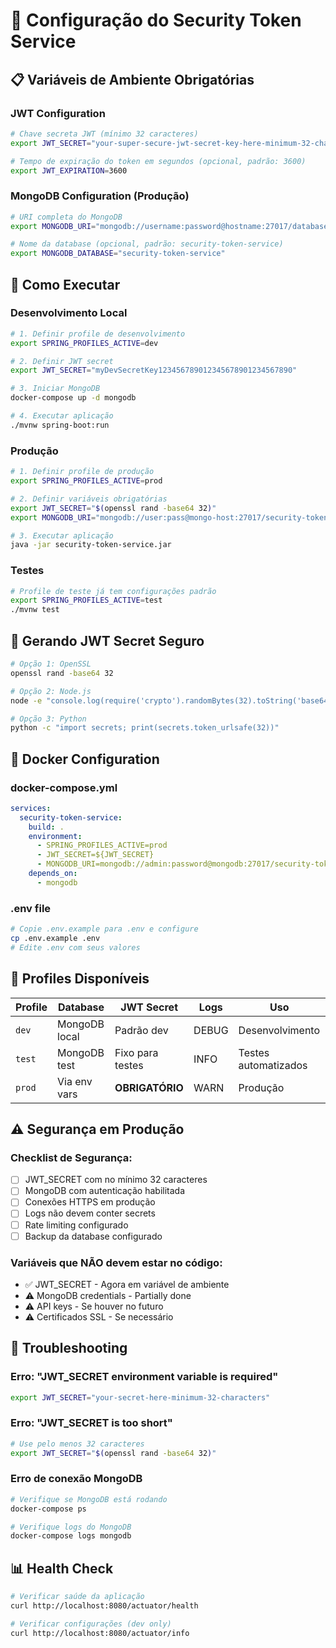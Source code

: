 # 🔧 Configuração do Security Token Service

## 📋 **Variáveis de Ambiente Obrigatórias**

### **JWT Configuration**
```bash
# Chave secreta JWT (mínimo 32 caracteres)
export JWT_SECRET="your-super-secure-jwt-secret-key-here-minimum-32-characters"

# Tempo de expiração do token em segundos (opcional, padrão: 3600)
export JWT_EXPIRATION=3600
```

### **MongoDB Configuration (Produção)**
```bash
# URI completa do MongoDB
export MONGODB_URI="mongodb://username:password@hostname:27017/database?authSource=admin"

# Nome da database (opcional, padrão: security-token-service)
export MONGODB_DATABASE="security-token-service"
```

## 🚀 **Como Executar**

### **Desenvolvimento Local**
```bash
# 1. Definir profile de desenvolvimento
export SPRING_PROFILES_ACTIVE=dev

# 2. Definir JWT secret
export JWT_SECRET="myDevSecretKey123456789012345678901234567890"

# 3. Iniciar MongoDB
docker-compose up -d mongodb

# 4. Executar aplicação
./mvnw spring-boot:run
```

### **Produção**
```bash
# 1. Definir profile de produção
export SPRING_PROFILES_ACTIVE=prod

# 2. Definir variáveis obrigatórias
export JWT_SECRET="$(openssl rand -base64 32)"
export MONGODB_URI="mongodb://user:pass@mongo-host:27017/security-token-service?authSource=admin"

# 3. Executar aplicação
java -jar security-token-service.jar
```

### **Testes**
```bash
# Profile de teste já tem configurações padrão
export SPRING_PROFILES_ACTIVE=test
./mvnw test
```

## 🔐 **Gerando JWT Secret Seguro**

```bash
# Opção 1: OpenSSL
openssl rand -base64 32

# Opção 2: Node.js
node -e "console.log(require('crypto').randomBytes(32).toString('base64'))"

# Opção 3: Python
python -c "import secrets; print(secrets.token_urlsafe(32))"
```

## 🐳 **Docker Configuration**

### **docker-compose.yml**
```yaml
services:
  security-token-service:
    build: .
    environment:
      - SPRING_PROFILES_ACTIVE=prod
      - JWT_SECRET=${JWT_SECRET}
      - MONGODB_URI=mongodb://admin:password@mongodb:27017/security-token-service?authSource=admin
    depends_on:
      - mongodb
```

### **.env file**
```bash
# Copie .env.example para .env e configure
cp .env.example .env
# Edite .env com seus valores
```

## 📁 **Profiles Disponíveis**

| Profile | Database | JWT Secret | Logs | Uso |
|---------|----------|------------|------|-----|
| `dev` | MongoDB local | Padrão dev | DEBUG | Desenvolvimento |
| `test` | MongoDB test | Fixo para testes | INFO | Testes automatizados |
| `prod` | Via env vars | **OBRIGATÓRIO** | WARN | Produção |

## ⚠️ **Segurança em Produção**

### **Checklist de Segurança:**
- [ ] JWT_SECRET com no mínimo 32 caracteres
- [ ] MongoDB com autenticação habilitada
- [ ] Conexões HTTPS em produção
- [ ] Logs não devem conter secrets
- [ ] Rate limiting configurado
- [ ] Backup da database configurado

### **Variáveis que NÃO devem estar no código:**
- ✅ JWT_SECRET - Agora em variável de ambiente
- ⚠️ MongoDB credentials - Partially done
- ⚠️ API keys - Se houver no futuro
- ⚠️ Certificados SSL - Se necessário

## 🔧 **Troubleshooting**

### **Erro: "JWT_SECRET environment variable is required"**
```bash
export JWT_SECRET="your-secret-here-minimum-32-characters"
```

### **Erro: "JWT_SECRET is too short"**
```bash
# Use pelo menos 32 caracteres
export JWT_SECRET="$(openssl rand -base64 32)"
```

### **Erro de conexão MongoDB**
```bash
# Verifique se MongoDB está rodando
docker-compose ps

# Verifique logs do MongoDB
docker-compose logs mongodb
```

## 📊 **Health Check**

```bash
# Verificar saúde da aplicação
curl http://localhost:8080/actuator/health

# Verificar configurações (dev only)
curl http://localhost:8080/actuator/info
```